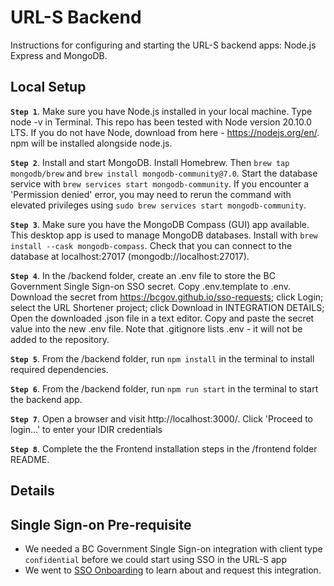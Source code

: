 # URL-S Backend

Instructions for configuring and starting the URL-S backend apps: Node.js Express and MongoDB.

## Local Setup
 **`Step 1`**. Make sure you have Node.js installed in your local machine. Type node -v in Terminal. This repo has been tested with Node version 20.10.0 LTS. If you do not have Node, download from here - https://nodejs.org/en/. npm will be installed alongside node.js.
 
 **`Step 2`**. Install and start MongoDB. Install Homebrew. Then `brew tap mongodb/brew` and  `brew install mongodb-community@7.0`. Start the database service with `brew services start mongodb-community`. If you encounter a 'Permission denied' error, you may need to rerun the command with elevated privileges using `sudo brew services start mongodb-community`.
 
 **`Step 3`**. Make sure you have the MongoDB Compass (GUI) app available. This desktop app is used to manage MongoDB databases. Install with `brew install --cask mongodb-compass`. Check that you can connect to the database at localhost:27017 (mongodb://localhost:27017).
 
 **`Step 4`**. In the /backend folder, create an .env file to store the BC Government Single Sign-on SSO secret. Copy .env.template to .env. Download the secret from https://bcgov.github.io/sso-requests; click Login; select the URL Shortener project; click Download in INTEGRATION DETAILS; Open the downloaded .json file in a text editor. Copy and paste the secret value into the new .env file. Note that .gitignore lists .env - it will not be added to the repository. 
 
 **`Step 5`**. From the /backend folder, run `npm install` in the terminal to install required dependencies.
 
 **`Step 6`**. From the /backend folder, run `npm run start` in the terminal to start the backend app.

**`Step 7`**. Open a browser and visit http://localhost:3000/. Click 'Proceed to login...' to enter your IDIR credentials

**`Step 8`**. Complete the the Frontend installation steps in the /frontend folder README.



## Details

## Single Sign-on Pre-requisite

- We needed a BC Government Single Sign-on integration with client type `confidential` before we could start using SSO in the URL-S app
- We went to [SSO Onboarding](https://github.com/bcgov/sso-keycloak/wiki/SSO-Onboarding) to learn about and request this integration.
